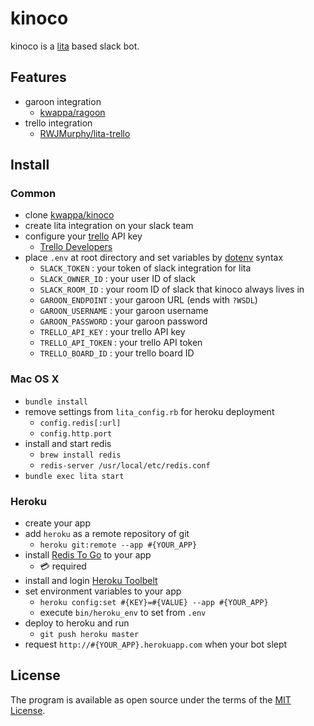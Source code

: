 # kinoco

kinoco is a [lita](https://github.com/litaio/lita) based slack bot.

## Features

- garoon integration
    - [kwappa/ragoon](https://github.com/kwappa/ragoon)
- trello integration
    - [RWJMurphy/lita-trello](https://github.com/RWJMurphy/lita-trello)

## Install

### Common

- clone [kwappa/kinoco](https://github.com/kwappa/kinocoa)
- create lita integration on your slack team
- configure your [trello](https://trello.com/) API key
    - [Trello Developers](https://developers.trello.com/)
- place `.env` at root directory and set variables by [dotenv](https://github.com/bkeepers/dotenv) syntax
    - `SLACK_TOKEN`      : your token of slack integration for lita
    - `SLACK_OWNER_ID`   : your user ID of slack
    - `SLACK_ROOM_ID`    : your room ID of slack that kinoco always lives in
    - `GAROON_ENDPOINT`  : your garoon URL (ends with `?WSDL`)
    - `GAROON_USERNAME`  : your garoon username
    - `GAROON_PASSWORD`  : your garoon password
    - `TRELLO_API_KEY`   : your trello API key
    - `TRELLO_API_TOKEN` : your trello API token
    - `TRELLO_BOARD_ID`  : your trello board ID

### Mac OS X

- `bundle install`
- remove settings from `lita_config.rb` for heroku deployment
    - `config.redis[:url]`
    - `config.http.port`
- install and start redis
    - `brew install redis`
    - `redis-server /usr/local/etc/redis.conf`
- `bundle exec lita start`

### Heroku

- create your app
- add `heroku` as a remote repository of git
    - `heroku git:remote --app #{YOUR_APP}`
- install [Redis To Go](https://elements.heroku.com/addons/redistogo) to your app
    - :credit_card: required
- install and login [Heroku Toolbelt](https://toolbelt.heroku.com/)
- set environment variables to your app
    - `heroku config:set #{KEY}=#{VALUE} --app #{YOUR_APP}`
    - execute `bin/heroku_env` to set from `.env`
- deploy to heroku and run
    - `git push heroku master`
- request `http://#{YOUR_APP}.herokuapp.com` when your bot slept

## License

The program is available as open source under the terms of the [MIT License](http://opensource.org/licenses/MIT).
